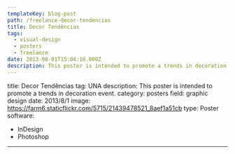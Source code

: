 ```yaml
---
templateKey: blog-post
path: /freelance-decor-tendencias
title: Decor Tendências
tags:
  - visual-design
  - posters
  - freelance
date: 2013-08-01T15:04:10.000Z
description: This poster is intended to promote a trends in decoration event.
---
```


title: Decor Tendências
tag: UNA
description: This poster is intended to promote a trends in decoration event.
category: posters
field: graphic design
date: 2013/8/1
image: https://farm6.staticflickr.com/5715/21439478521_8aef1a51cb
type: Poster
software:
- InDesign
- Photoshop
---
